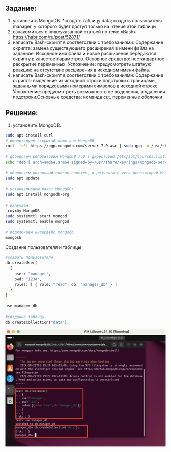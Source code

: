 ## Задание:
1. установить MongoDB.
*создать таблицу data; создать пользователя manager, у которого будет доступ
только на чтение этой таблицы.
2. ознакомиться с нижеуказанной статьей по теме «Bash»
https://habr.com/ru/post/52871/
3. написать Bash-скрипт в соответствии с требованиями:
Содержание скрипта: замена существующего расширения в имени файла на
заданное. Исходное имя файла и новое расширение передаются скрипту в
качестве параметров. Основное средство: нестандартное раскрытие
переменных. Усложнение: предусмотреть штатную реакцию на отсутствие
расширения в исходном имени файла.
4. написать Bash-скрипт в соответствии с требованиями:
Содержание скрипта: выделение из исходной строки подстроки с границами,
заданными порядковыми номерами символов в исходной строке. Усложнение:
предусмотреть возможность не выделения, а удаления подстроки.Основные
средства: команда cut, переменные оболочки
## Решение:
1. установить MongoDB.
```bash
sudo apt install curl
# импортируем открытый ключ для MongoDB
curl -fsSL https://pgp.mongodb.com/server-7.0.asc | sudo gpg -o /usr/share/keyrings/mongodb-server-7.0.gpg --dearmor

# добавляем репозиторий MongoDB 7.0 в директорию /etc/apt/sources.list.d
echo "deb [ arch=amd64,arm64 signed-by=/usr/share/keyrings/mongodb-server-7.0.gpg ] https://repo.mongodb.org/apt/ubuntu jammy/mongodb-org/7.0 multiverse" | sudo tee /etc/apt/sources.list.d/mongodb-org-7.0.list

# обновляем локальный список пакетов, в результате чего репозиторий MongoDB 7.0 будет добавлен в систему:
sudo apt update

# устанавливаем пакет MongoDB:
sudo apt install mongodb-org

# включаем
 службу MongoDB
sudo systemctl start mongod
sudo systemctl enable mongod

# подключаем интерфейс mongodb
mongosh
```

Создание пользователя и таблицы 
```bash
#создать пользователя
db.createUser(
  {
    user: "manager",
    pwd: "1234",
    roles: [ { role: "read", db: "manager_db" } ]
  }
)

use manager_db

#создание таблицы
db.createCollection("data"); 
```

![alt text](template/image/image1.png)
